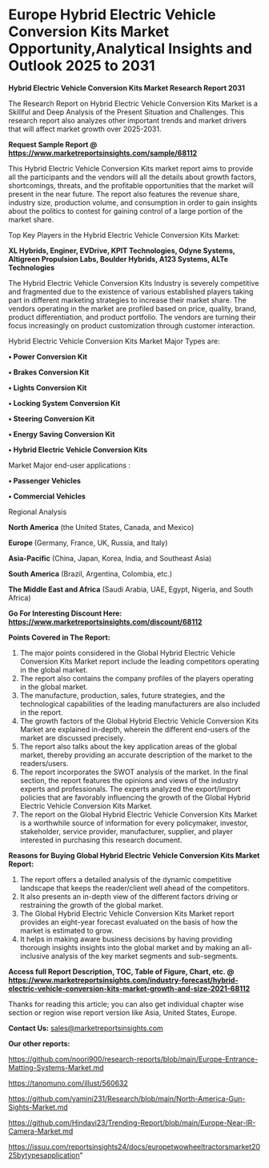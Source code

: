 # Europe Hybrid Electric Vehicle Conversion Kits Market Opportunity,Analytical Insights and Outlook 2025 to 2031

<strong>Hybrid Electric Vehicle Conversion Kits Market Research Report 2031</strong>

The Research Report on Hybrid Electric Vehicle Conversion Kits Market is a Skillful and Deep Analysis of the Present Situation and Challenges. This research report also analyzes other important trends and market drivers that will affect market growth over 2025-2031.

<strong>Request Sample Report @ <a href=https://www.marketreportsinsights.com/sample/68112>https://www.marketreportsinsights.com/sample/68112</a></strong>

This Hybrid Electric Vehicle Conversion Kits market report aims to provide all the participants and the vendors will all the details about growth factors, shortcomings, threats, and the profitable opportunities that the market will present in the near future. The report also features the revenue share, industry size, production volume, and consumption in order to gain insights about the politics to contest for gaining control of a large portion of the market share.

Top Key Players in the Hybrid Electric Vehicle Conversion Kits Market:

<strong>XL Hybrids, Enginer, EVDrive, KPIT Technologies, Odyne Systems, Altigreen Propulsion Labs, Boulder Hybrids, A123 Systems, ALTe Technologies</strong>

The Hybrid Electric Vehicle Conversion Kits Industry is severely competitive and fragmented due to the existence of various established players taking part in different marketing strategies to increase their market share. The vendors operating in the market are profiled based on price, quality, brand, product differentiation, and product portfolio. The vendors are turning their focus increasingly on product customization through customer interaction.

Hybrid Electric Vehicle Conversion Kits Market Major Types are:

<strong>• Power Conversion Kit

• Brakes Conversion Kit

• Lights Conversion Kit

• Locking System Conversion Kit

• Steering Conversion Kit

• Energy Saving Conversion Kit

• Hybrid Electric Vehicle Conversion Kits</strong>

Market Major end-user applications :

<strong>• Passenger Vehicles

• Commercial Vehicles</strong>

Regional Analysis

</u><strong><b>North America</b></strong> (the United States, Canada, and Mexico)

<strong><b>Europe </b></strong>(Germany, France, UK, Russia, and Italy)

<strong><b>Asia-Pacific</b></strong> (China, Japan, Korea, India, and Southeast Asia)

<strong><b>South America</b></strong> (Brazil, Argentina, Colombia, etc.)

<strong><b>The Middle East and Africa</b></strong> (Saudi Arabia, UAE, Egypt, Nigeria, and South Africa)

<strong>Go For Interesting Discount Here: <a href=https://www.marketreportsinsights.com/discount/68112>https://www.marketreportsinsights.com/discount/68112</a></strong>

<strong>Points Covered in The Report:</strong>
<ol>
  <li>The major points considered in the Global Hybrid Electric Vehicle Conversion Kits Market report include the leading competitors operating in the global market.</li>
  <li>The report also contains the company profiles of the players operating in the global market.</li>
  <li>The manufacture, production, sales, future strategies, and the technological capabilities of the leading manufacturers are also included in the report.</li>
  <li>The growth factors of the Global Hybrid Electric Vehicle Conversion Kits Market are explained in-depth, wherein the different end-users of the market are discussed precisely.</li>
  <li>The report also talks about the key application areas of the global market, thereby providing an accurate description of the market to the readers/users.</li>
  <li>The report incorporates the SWOT analysis of the market. In the final section, the report features the opinions and views of the industry experts and professionals. The experts analyzed the export/import policies that are favorably influencing the growth of the Global Hybrid Electric Vehicle Conversion Kits Market.</li>
  <li>The report on the Global Hybrid Electric Vehicle Conversion Kits Market is a worthwhile source of information for every policymaker, investor, stakeholder, service provider, manufacturer, supplier, and player interested in purchasing this research document.</li>
</ol>
<strong>Reasons for Buying Global Hybrid Electric Vehicle Conversion Kits Market Report:</strong>

<ol>
  <li>The report offers a detailed analysis of the dynamic competitive landscape that keeps the reader/client well ahead of the competitors.</li>
  <li>It also presents an in-depth view of the different factors driving or restraining the growth of the global market.</li>
  <li>The Global Hybrid Electric Vehicle Conversion Kits Market report provides an eight-year forecast evaluated on the basis of how the market is estimated to grow.</li>
  <li>It helps in making aware business decisions by having providing thorough insights insights into the global market and by making an all-inclusive analysis of the key market segments and sub-segments.</li>
</ol>
<strong>Access full Report Description, TOC, Table of Figure, Chart, etc. @ <a href=https://www.marketreportsinsights.com/industry-forecast/hybrid-electric-vehicle-conversion-kits-market-growth-and-size-2021-68112>https://www.marketreportsinsights.com/industry-forecast/hybrid-electric-vehicle-conversion-kits-market-growth-and-size-2021-68112</a></strong>


Thanks for reading this article; you can also get individual chapter wise section or region wise report version like Asia, United States, Europe.

<strong>Contact Us:</strong>
sales@marketreportsinsights.com

<strong>Our other reports:</strong>

<a href=https://github.com/noori900/research-reports/blob/main/Europe-Entrance-Matting-Systems-Market.md>https://github.com/noori900/research-reports/blob/main/Europe-Entrance-Matting-Systems-Market.md</a>

<a href=https://tanomuno.com/illust/560632>https://tanomuno.com/illust/560632</a>

<a href=https://github.com/yamini231/Research/blob/main/North-America-Gun-Sights-Market.md>https://github.com/yamini231/Research/blob/main/North-America-Gun-Sights-Market.md</a>

<a href=https://github.com/Hindavi23/Trending-Report/blob/main/Europe-Near-IR-Camera-Market.md>https://github.com/Hindavi23/Trending-Report/blob/main/Europe-Near-IR-Camera-Market.md</a>

<a href=https://issuu.com/reportsinsights24/docs/europetwowheeltractorsmarket2025bytypesapplication>https://issuu.com/reportsinsights24/docs/europetwowheeltractorsmarket2025bytypesapplication</a>"
